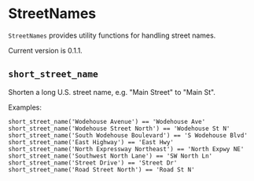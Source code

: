 StreetNames
===========

`StreetNames` provides utility functions for handling street names.

Current version is 0.1.1.

`short_street_name`
------------------

Shorten a long U.S. street name, e.g. "Main Street" to "Main St".

Examples:

    short_street_name('Wodehouse Avenue') == 'Wodehouse Ave'
    short_street_name('Wodehouse Street North') == 'Wodehouse St N'
    short_street_name('South Wodehouse Boulevard') == 'S Wodehouse Blvd'
    short_street_name('East Highway') == 'East Hwy'
    short_street_name('North Expressway Northeast') == 'North Expwy NE'
    short_street_name('Southwest North Lane') == 'SW North Ln'
    short_street_name('Street Drive') == 'Street Dr'
    short_street_name('Road Street North') == 'Road St N'
